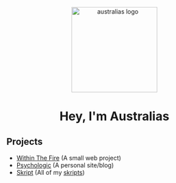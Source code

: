 <body align="left">
  <div align="center">
    <img src="logo.png" alt="australias logo" width="200px" height="200px">
    <h1>Hey, I'm Australias</h1>
  </div>
  <div>
    <h2>Projects</h2>
    <ul>
      <li><a href="https://github.com/aaaustralias/within-the-fire">Within The Fire</a> (A small web project)</li>
      <li><a href="https://github.com/aaaustralias/psychologic">Psychologic</a> (A personal site/blog)</li>
      <li><a href="https://github.com/aaaustralias/skript">Skript</a> (All of my <a href="https://skripthub.net">skripts<a>)</li>
    </ul>
  </div>
</body>
